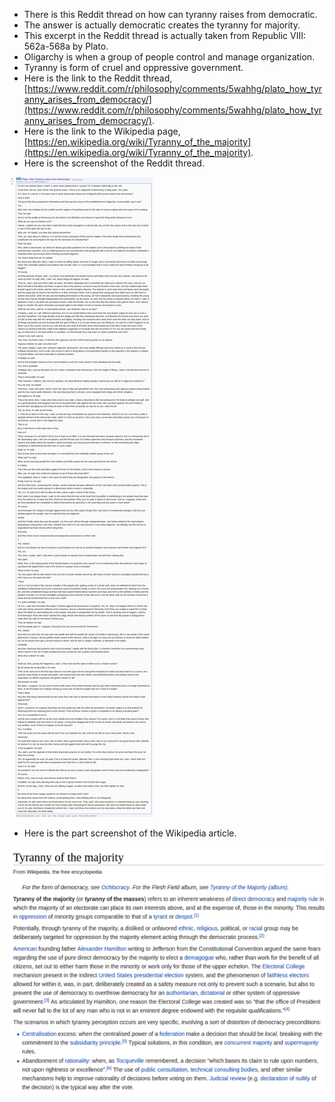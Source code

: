* There is this Reddit thread on how can tyranny raises from democratic.
* The answer is actually democratic creates the tyranny for majority.
* This excerpt in the Reddit thread is actually taken from Republic VIII: 562a-568a by Plato.
* Oligarchy is when a group of people control and manage organization.
* Tyranny is form of cruel and oppressive government.
* Here is the link to the Reddit thread, [https://www.reddit.com/r/philosophy/comments/5wahhg/plato_how_tyranny_arises_from_democracy/](https://www.reddit.com/r/philosophy/comments/5wahhg/plato_how_tyranny_arises_from_democracy/).
* Here is the link to the Wikipedia page, [https://en.wikipedia.org/wiki/Tyranny_of_the_majority](https://en.wikipedia.org/wiki/Tyranny_of_the_majority).
* Here is the screenshot of the Reddit thread.

![./20170226-2319-cet-tyranny-raises-from-democractic-1.png](./20170226-2319-cet-tyranny-raises-from-democractic-1.png)

* Here is the part screenshot of the Wikipedia article.

![./20170226-2319-cet-tyranny-raises-from-democractic-2.png](./20170226-2319-cet-tyranny-raises-from-democractic-2.png)